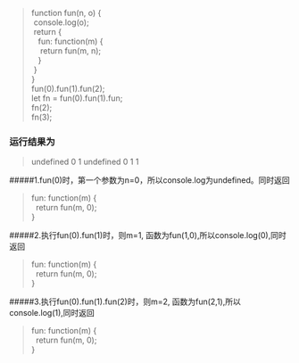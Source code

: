  >function fun(n, o) {<br>
 &nbsp;console.log(o);<br>
 &nbsp;return {<br>
 &nbsp;&nbsp;&nbsp;fun: function(m) {<br>
 &nbsp;&nbsp;&nbsp;&nbsp;return fun(m, n);<br>
 &nbsp;&nbsp;&nbsp;}<br>
 &nbsp;}<br>
}<br>
fun(0).fun(1).fun(2);<br>
let fn = fun(0).fun(1).fun;<br>
fn(2);<br>
fn(3);<br>


 ### 运行结果为
 >undefined
0
1
undefined
0
1
1

 #####1.fun(0)时，第一个参数为n=0，所以console.log为undefined。同时返回
 >fun: function(m) {<br>
 &nbsp;&nbsp;return fun(m, 0);<br>
 }
 
 #####2.执行fun(0).fun(1)时，则m=1, 函数为fun(1,0),所以console.log(0),同时返回
 >fun: function(m) {<br>
 &nbsp;&nbsp;return fun(m, 0);<br>
 }
 
 #####3.执行fun(0).fun(1).fun(2)时，则m=2, 函数为fun(2,1),所以console.log(1),同时返回
 >fun: function(m) {<br>
 &nbsp;&nbsp;return fun(m, 0);<br>
 }
